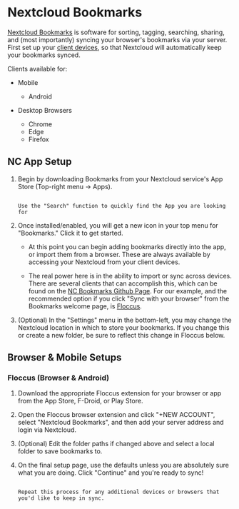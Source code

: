 # Nextcloud Bookmarks

[Nextcloud Bookmarks](https://apps.nextcloud.com/apps/bookmarks) is software for sorting, tagging, searching, sharing, and (most importantly) syncing your browser's bookmarks via your server.  First set up your [client devices](/service-guides/nextcloud/nextcloud-setup/), so that Nextcloud will automatically keep your bookmarks synced.

Clients available for:

- Mobile
    - Android

- Desktop Browsers
    - Chrome
    - Edge
    - Firefox

## NC App Setup

1. Begin by downloading Bookmarks from your Nextcloud service's App Store (Top-right menu -> Apps).

    ```admonish tip
    
    Use the "Search" function to quickly find the App you are looking for

    ```

1. Once installed/enabled, you will get a new icon in your top menu for "Bookmarks."  Click it to get started.

    - At this point you can begin adding bookmarks directly into the app, or import them from a browser.  These are always available by accessing your Nextcloud from your client devices.

    - The real power here is in the ability to import or sync across devices.  There are several clients that can accomplish this, which can be found on the [NC Bookmarks Github Page](https://github.com/nextcloud/bookmarks#third-party-clients).  For our example, and the recommended option if you click "Sync with your browser" from the Bookmarks welcome page, is [Floccus](https://floccus.org/).

1. (Optional) In the "Settings" menu in the bottom-left, you may change the Nextcloud location in which to store your bookmarks.  If you change this or create a new folder, be sure to reflect this change in Floccus below.

## Browser & Mobile Setups

### Floccus (Browser & Android)


1. Download the appropriate Floccus extension for your browser or app from the App Store, F-Droid, or Play Store.

1. Open the Floccus browser extension and click "+NEW ACCOUNT", select "Nextcloud Bookmarks", and then add your server address and login via Nextcloud.

1. (Optional) Edit the folder paths if changed above and select a local folder to save bookmarks to.

1. On the final setup page, use the defaults unless you are absolutely sure what you are doing.  Click "Continue" and you're ready to sync!

    ```admonish note
    
    Repeat this process for any additional devices or browsers that you'd like to keep in sync.
    
    ```